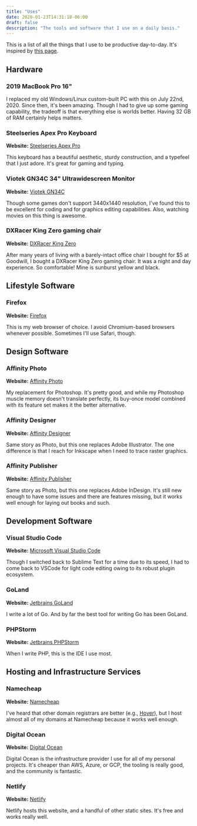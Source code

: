 ```yaml
---
title: "Uses"
date: 2020-01-23T14:31:18-06:00
draft: false
description: "The tools and software that I use on a daily basis."
---
```


This is a list of all the things that I use to be productive day-to-day. It's inspired by [this page](https://github.com/wesbos/awesome-uses).

## Hardware

### 2019 MacBook Pro 16"

I replaced my old Windows/Linux custom-built PC with this on July 22nd, 2020. Since then, it's been amazing. Though I had to give up some gaming capability, the tradeoff is that everything else is worlds better. Having 32 GB of RAM certainly helps matters.

### Steelseries Apex Pro Keyboard

**Website:** [Steelseries Apex Pro](https://steelseries.com/gaming-keyboards/apex-pro)

This keyboard has a beautiful aesthetic, sturdy construction, and a typefeel that I just adore. It's great for gaming and typing.

### Viotek GN34C 34" Ultrawidescreen Monitor

**Website:** [Viotek GN34C](https://viotek.com/viotek-gn34cx-34-ultrawide-qhd-curved-professional-monitor-100hz-219-freesync/)

Though some games don't support 3440x1440 resolution, I've found this to be excellent for coding and for graphics editing capabilities. Also, watching movies on this thing is awesome.

### DXRacer King Zero gaming chair

**Website:** [DXRacer King Zero](https://www.dxracer.com/au/en-au/product/1/gaming-chair/king-series/oh-kf00-nr-zero/)

After many years of living with a barely-intact office chair I bought for $5 at Goodwill, I bought a DXRacer King Zero gaming chair. It was a night and day experience. So comfortable! Mine is sunburst yellow and black.

## Lifestyle Software

### Firefox

**Website:** [Firefox](https://www.firefox.com/)

This is my web browser of choice. I avoid Chromium-based browsers whenever possible. Sometimes I'll use Safari, though.

## Design Software

### Affinity Photo

**Website:** [Affinity Photo](https://affinity.serif.com/photo/)

My replacement for Photoshop. It's pretty good, and while my Photoshop muscle memory doesn't translate
perfectly, its buy-once model combined with its feature set makes it the better alternative.

### Affinity Designer

**Website:** [Affinity Designer](https://affinity.serif.com/designer/)

Same story as Photo, but this one replaces Adobe Illustrator. The one difference is that I reach for
Inkscape when I need to trace raster graphics.

### Affinity Publisher

**Website:** [Affinity Publisher](https://affinity.serif.com/publisher/)

Same story as Photo, but this one replaces Adobe InDesign. It's still new enough to have some issues and
there are features missing, but it works well enough for laying out books and such.

## Development Software

### Visual Studio Code

**Website:** [Microsoft Visual Studio Code](https://code.visualstudio.com/)

Though I switched back to Sublime Text for a time due to its speed, I had to come back to VSCode for
light code editing owing to its robust plugin ecosystem.

### GoLand

**Website:** [Jetbrains GoLand](https://www.jetbrains.com/go/)

I write a lot of Go. And by far the best tool for writing Go has been GoLand.

### PHPStorm

**Website:** [Jetbrains PHPStorm](https://www.jetbrains.com/phpstorm/)

When I write PHP, this is the IDE I use most.

## Hosting and Infrastructure Services

### Namecheap

**Website:** [Namecheap](https://www.namecheap.com/)

I've heard that other domain registrars are better (e.g., [Hover](https://www.hover.com/)), but I host almost all of my domains
at Namecheap because it works well enough.

### Digital Ocean

**Website:** [Digital Ocean](https://www.digitalocean.com/)

Digital Ocean is the infrastructure provider I use for all of my personal projects. It's cheaper than
AWS, Azure, or GCP, the tooling is really good, and the community is fantastic.

### Netlify

**Website:** [Netlify](https://www.netlify.com/)

Netlify hosts this website, and a handful of other static sites. It's free and works really well.
